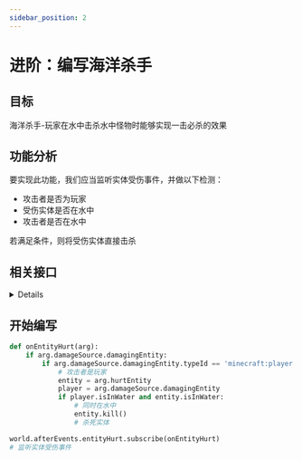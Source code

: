 ```yaml
---
sidebar_position: 2
---
```


# 进阶：编写海洋杀手

## 目标

海洋杀手-玩家在水中击杀水中怪物时能够实现一击必杀的效果

## 功能分析

要实现此功能，我们应当监听实体受伤事件，并做以下检测：
- 攻击者是否为玩家
- 受伤实体是否在水中
- 攻击者是否在水中

若满足条件，则将受伤实体直接击杀

## 相关接口
<details>

- [事件`entityHurt`](../events/afterEvents.md#entityhurt)
    - 参数详解：
        - damageSource
            - 攻击者信息
            - 类型：[EntityDamageSource](../apis/entity.md)
        - hurtEntity
            - 受击者
            - 类型：[Entity](../apis/entity.md)
        - damage(本例无需使用)
            - 伤害
            - 类型：int
- [EntityDamageSource](../extra/info.md#EntityDamageSource)
    - damagingEntity
        - 攻击者（可能不存在）
        - 类型：[Entity](../apis/entity.md)
- [Entity](../apis/entity.md) 
    - 属性：
        - isInWater
            - 是否处于水中
            - 类型：bool
    - 方法：
        - kill()
            - 杀死生物

</details>

## 开始编写

```python title="b/Scripts_Sample/index.py"
def onEntityHurt(arg):
    if arg.damageSource.damagingEntity:
        if arg.damageSource.damagingEntity.typeId == 'minecraft:player':
            # 攻击者是玩家
            entity = arg.hurtEntity
            player = arg.damageSource.damagingEntity
            if player.isInWater and entity.isInWater:
                # 同时在水中
                entity.kill()
                # 杀死实体

world.afterEvents.entityHurt.subscribe(onEntityHurt)
# 监听实体受伤事件
```